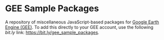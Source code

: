 # GEE Sample Packages
A repository of miscellaneous JavaScript-based packages for [Google Earth Engine (GEE)](https://code.earthengine.google.com/). To add this directly to your GEE account, use the following *bit.ly* link: https://bit.ly/gee_sample_packages.
